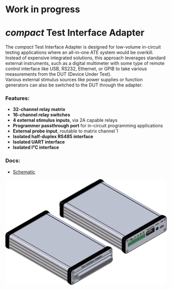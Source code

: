 # Work in progress

# *compact* Test Interface Adapter

The *compact* Test Interface Adapter is designed for low-volume in-circuit testing applications where an all-in-one ATE system would be overkill.  
Instead of expensive integrated solutions, this approach leverages standard external instruments, such as a digital multimeter with some type of remote control interface like USB, RS232, Ethernet, or GPIB to take various measurements from the DUT (Device Under Test).  
Various external stimulus sources like power supplies or function generators can also be switched to the DUT through the adapter.

### Features:

- **32-channel relay matrix**
- **16-channel relay switches**
- **4 external stimulus inputs**, via 2A capable relays
- **Programmer passthrough port** for in-circuit programming applications
- **External probe input**, routable to matrix channel 1
- **Isolated half-duplex RS485 interface**
- **Isolated UART interface**
- **Isolated I²C interface**

### Docs:

- [Schematic](docs/schematic.pdf)

![image](docs/Render.png)